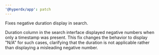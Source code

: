 ```yaml
---
'@hyperdx/app': patch
---
```


Fixes negative duration display in search.

Duration column in the search interface displayed negative numbers when only a
timestamp was present. This fix changes the behavior to display "N/A" for such
cases, clarifying that the duration is not applicable rather than displaying a
misleading negative number.
